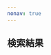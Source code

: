 ```yaml
---
nonav: true
---
```

## 検索結果

<ul class="search-result"></ul>


<script type="module">

window.addEventListener("load", () => {
	document.querySelectorAll(".search-result").forEach(async (result) => {
		const q = get_param(window.location, "q");
		
		Array.from(await (await fetch("https://api.github.com/repos/zenuas/ssrpg/contents/docs/")).json())
			.forEach(async (blob) => {
				if(blob.name.slice(-3) != ".md") return;
				
				const text = await (await fetch(blob.download_url)).text();
				const lines = text.split(/\r\n?|\n/);
				const finds = lines
					.map((a, b) => {return {line: a, index: b};})
					.filter(x => x.line.indexOf(q) >= 0);
				
				if(finds.length <= 0) return;
				const name = blob.name.substr(0, blob.name.length - 3).replace(/^\d+\./, "");
				const li = document.createElement("li");
				const p = document.createElement("p");
				const a = document.createElement("a");
				a.textContent = name;
				a.href = `https://zenuas.github.io/ssrpg/${ name }.html#:~:text=${ q }`;
				const blockquote = document.createElement("blockquote");
				
				finds.forEach(s => {
					const linenum = document.createElement("span");
					linenum.classList.add("line-number");
					linenum.textContent = s.index;
					blockquote.appendChild(linenum);
					blockquote.appendChild(document.createTextNode(":"));
					
					split_before(s.line, q).forEach((x, i) => {
						const span = document.createElement("span");
						if(i % 2 == 1) span.classList.add("search-highlight");
						span.textContent = x;
						blockquote.appendChild(span);
					});
					blockquote.appendChild(document.createElement("br"));
				});
				
				// <li><p><a /></p><blockquote /></li>
				p.appendChild(a);
				li.appendChild(p);
				li.appendChild(blockquote);
				result.appendChild(li);
			});
	});
});

function get_param(location, name)
{
	const search = location.search.substring(1);
	const hash = {};
	search.split("&").forEach(kv => {
		const xs = kv.split("=");
		hash[xs[0]] = decodeURIComponent(xs[1] || "");
	});
	return hash[name];
}

function split_before(s, word)
{
	if(s.length == 0) return [];
	
	const index = s.indexOf(word);
	if(index < 0) return [s];
	
	return [s.substr(0, index), word].concat(split_before(s.slice(index + word.length), word));
}
</script>

